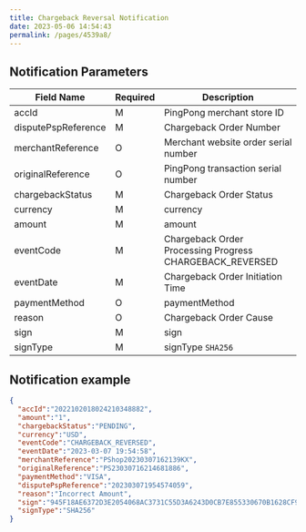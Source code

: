 ```yaml
---
title: Chargeback Reversal Notification
date: 2023-05-06 14:54:43
permalink: /pages/4539a8/
---
```



## Notification Parameters

| Field Name          | Required | Description                                              |
|---------------------|----------|----------------------------------------------------------|
| accId               | M        | PingPong merchant store ID                               |
| disputePspReference | M        | Chargeback Order Number                                  |
| merchantReference   | O        | Merchant website order serial number                     |
| originalReference   | O        | PingPong transaction serial number                       |
| chargebackStatus    | M        | Chargeback Order Status                                  |
| currency            | M        | currency                                                 |
| amount              | M        | amount                                                   |
| eventCode           | M        | Chargeback Order Processing Progress CHARGEBACK_REVERSED |
| eventDate           | M        | Chargeback Order Initiation Time                         |
| paymentMethod       | O        | paymentMethod                                            |
| reason              | O        | Chargeback Order Cause                                   |
| sign                | M        | sign                                                     |
| signType            | M        | signType `SHA256`                                        |

## Notification example

```json
{
  "accId":"2022102018024210348882",
  "amount":"1",
  "chargebackStatus":"PENDING",
  "currency":"USD",
  "eventCode":"CHARGEBACK_REVERSED",
  "eventDate":"2023-03-07 19:54:58",
  "merchantReference":"PShop20230307162139KX",
  "originalReference":"PS23030716214681886",
  "paymentMethod":"VISA",
  "disputePspReference":"202303071954574059",
  "reason":"Incorrect Amount",
  "sign":"945F18AE6372D3E2054068AC3731C55D3A6243D0CB7E855330670B1628CF9C44 ",
  "signType":"SHA256"
}
```